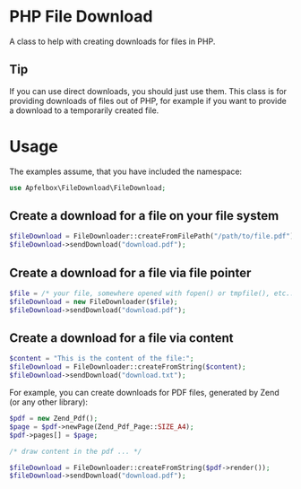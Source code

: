 # PHP File Download
A class to help with creating downloads for files in PHP.


## Tip
If you can use direct downloads, you should just use them.
This class is for providing downloads of files out of PHP, for example if you want to provide a download to a temporarily created file.


# Usage

The examples assume, that you have included the namespace:
```php
use Apfelbox\FileDownload\FileDownload;
```


## Create a download for a file on your file system
```php
$fileDownload = FileDownloader::createFromFilePath("/path/to/file.pdf");
$fileDownload->sendDownload("download.pdf");
```


## Create a download for a file via file pointer
```php
$file = /* your file, somewhere opened with fopen() or tmpfile(), etc.. */;
$fileDownload = new FileDownloader($file);
$fileDownload->sendDownload("download.pdf");
```


## Create a download for a file via content
```php
$content = "This is the content of the file:";
$fileDownload = FileDownloader::createFromString($content);
$fileDownload->sendDownload("download.txt");
```


For example, you can create downloads for PDF files, generated by Zend (or any other library):

```php
$pdf = new Zend_Pdf();
$page = $pdf->newPage(Zend_Pdf_Page::SIZE_A4);
$pdf->pages[] = $page;

/* draw content in the pdf ... */

$fileDownload = FileDownloader::createFromString($pdf->render());
$fileDownload->sendDownload("download.pdf");
```